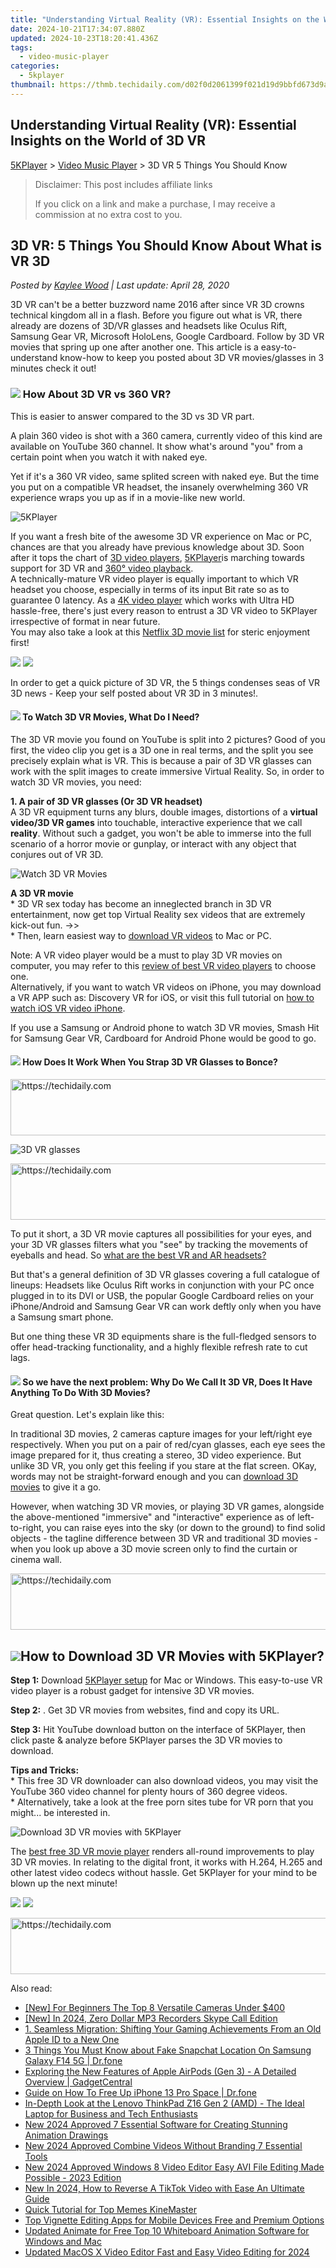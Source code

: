 ```yaml
---
title: "Understanding Virtual Reality (VR): Essential Insights on the World of 3D VR"
date: 2024-10-21T17:34:07.880Z
updated: 2024-10-23T18:20:41.436Z
tags:
  - video-music-player
categories:
  - 5kplayer
thumbnail: https://thmb.techidaily.com/d02f0d2061399f021d19d9bbfd673d9a86e50237396b8522657b45e5482dbe37.jpg
---
```


## Understanding Virtual Reality (VR): Essential Insights on the World of 3D VR

[5KPlayer](https://tools.techidaily.com/5kplayer/products/) \> [Video Music Player](https://tools.techidaily.com/5kplayer/video-music-player/) \> 3D VR 5 Things You Should Know 

>  Disclaimer: This post includes affiliate links
>
>  If you click on a link and make a purchase, I may receive a commission at no extra cost to you.
>

## 3D VR: 5 Things You Should Know About What is VR 3D

 _Posted by [Kaylee Wood](https://www.quora.com/profile/Amanda-Hu-21) | Last update: April 28, 2020_

3D VR can't be a better buzzword name 2016 after since VR 3D crowns technical kingdom all in a flash. Before you figure out what is VR, there already are dozens of 3D/VR glasses and headsets like Oculus Rift, Samsung Gear VR, Microsoft HoloLens, Google Cardboard. Follow by 3D VR movies that spring up one after another one. This article is a easy-to-understand know-how to keep you posted about 3D VR movies/glasses in 3 minutes check it out!

### ![](https://www.5kplayer.com/video-music-player/../seoimg/4.png) How About 3D VR vs 360 VR?

This is easier to answer compared to the 3D vs 3D VR part.

A plain 360 video is shot with a 360 camera, currently video of this kind are available on YouTube 360 channel. It show what's around "you" from a certain point when you watch it with naked eye.

Yet if it's a 360 VR video, same splited screen with naked eye. But the time you put on a compatible VR headset, the insanely overwhelming 360 VR experience wraps you up as if in a movie-like new world.

![5KPlayer](https://www.5kplayer.com/video-music-player/../youtube-download/img/5kplayer-icon-1202.png) 

If you want a fresh bite of the awesome 3D VR experience on Mac or PC, chances are that you already have previous knowledge about 3D. Soon after it tops the chart of [3D video players](https://tools.techidaily.com/5kplayer/video-music-player/), [5KPlayer](https://tools.techidaily.com/5kplayer/products/)is marching towards support for 3D VR and [360° video playback](https://tools.techidaily.com/5kplayer/video-music-player/).  
A technically-mature VR video player is equally important to which VR headset you choose, especially in terms of its input Bit rate so as to guarantee 0 latency. As a [4K video player](https://tools.techidaily.com/5kplayer/video-music-player/) which works with Ultra HD hassle-free, there's just every reason to entrust a 3D VR video to 5KPlayer irrespective of format in near future.  
You may also take a look at this [Netflix 3D movie list](https://tools.techidaily.com/5kplayer/youtube-download/) for steric enjoyment first!

[![](https://www.5kplayer.com/video-music-player/../button/freedownwhitewin.png)](https://tools.techidaily.com/5kplayer/products/) [![](https://www.5kplayer.com/video-music-player/../button/freedownbackmac.png)](https://tools.techidaily.com/5kplayer/products/) 

In order to get a quick picture of 3D VR, the 5 things condenses seas of VR 3D news - Keep your self posted about VR 3D in 3 minutes!.

#### **![](https://www.5kplayer.com/video-music-player/../seoimg/1.png) To Watch 3D VR Movies, What Do I Need?**

 The 3D VR movie you found on YouTube is split into 2 pictures? Good of you first, the video clip you get is a 3D one in real terms, and the split you see precisely explain what is VR. This is because a pair of 3D VR glasses can work with the split images to create immersive Virtual Reality. So, in order to watch 3D VR movies, you need: 

**1\. A pair of 3D VR glasses (Or 3D VR headset)**   
A 3D VR equipment turns any blurs, double images, distortions of a **virtual video/3D VR games** into touchable, interactive experience that we call **reality**. Without such a gadget, you won't be able to immerse into the full scenario of a horror movie or gunplay, or interact with any object that conjures out of VR 3D.

![Watch 3D VR Movies](https://www.5kplayer.com/video-music-player/img/3d-vr-2.jpg) 

**A 3D VR movie**  
 \* 3D VR sex today has become an inneglected branch in 3D VR entertainment, now get top Virtual Reality sex videos that are extremely kick-out fun. ->>  
 \* Then, learn easiest way to [download VR videos](https://tools.techidaily.com/5kplayer/youtube-download/) to Mac or PC.

Note: A VR video player would be a must to play 3D VR movies on computer, you may refer to this [review of best VR video players](https://tools.techidaily.com/5kplayer/video-music-player/) to choose one.  
Alternatively, if you want to watch VR videos on iPhone, you may download a VR APP such as: Discovery VR for iOS, or visit this full tutorial on [how to watch iOS VR video iPhone](https://tools.techidaily.com/5kplayer/youtube-download/).

If you use a Samsung or Android phone to watch 3D VR movies, Smash Hit for Samsung Gear VR, Cardboard for Android Phone would be good to go.

#### ![](https://www.5kplayer.com/video-music-player/../seoimg/2.png) **How Does It Work When You Strap 3D VR Glasses to Bonce?**

<!-- affiliate ads begin -->
<a href="https://wigfever.sjv.io/c/5597632/2014859/22899" target="_top" id="2014859">
  <img src="//a.impactradius-go.com/display-ad/22899-2014859" border="0" alt="https://techidaily.com" width="728" height="90"/>
</a>
<img height="0" width="0" src="https://wigfever.sjv.io/i/5597632/2014859/22899" style="position:absolute;visibility:hidden;" border="0" />
<!-- affiliate ads end -->

![3D VR glasses](https://www.5kplayer.com/video-music-player/img/3d-vr-glasses.jpg) 

<!-- affiliate ads begin -->
<a href="https://appsumo.8odi.net/c/5597632/2118322/7443" target="_top" id="2118322">
  <img src="//a.impactradius-go.com/display-ad/7443-2118322" border="0" alt="https://techidaily.com" width="728" height="90"/>
</a>
<img height="0" width="0" src="https://appsumo.8odi.net/i/5597632/2118322/7443" style="position:absolute;visibility:hidden;" border="0" />
<!-- affiliate ads end -->

To put it short, a 3D VR movie captures all possibilities for your eyes, and your 3D VR glasses filters what you "see" by tracking the movements of eyeballs and head. So [what are the best VR and AR headsets?](http://www.wareable.com/headgear/the-best-ar-and-vr-headsets)

But that's a general definition of 3D VR glasses covering a full catalogue of lineups: Headsets like Oculus Rift works in conjunction with your PC once plugged in to its DVI or USB, the popular Google Cardboard relies on your iPhone/Android and Samsung Gear VR can work deftly only when you have a Samsung smart phone.

But one thing these VR 3D equipments share is the full-fledged sensors to offer head-tracking functionality, and a highly flexible refresh rate to cut lags.

#### ![](https://www.5kplayer.com/video-music-player/../seoimg/3.png) So we have the next problem:   **Why Do We Call It 3D VR, Does It Have Anything To Do With 3D Movies?**

Great question. Let's explain like this:

 In traditional 3D movies, 2 cameras capture images for your left/right eye respectively. When you put on a pair of red/cyan glasses, each eye sees the image prepared for it, thus creating a stereo, 3D video experience. But unlike 3D VR, you only get this feeling if you stare at the flat screen. OKay, words may not be straight-forward enough and you can [download 3D movies](https://tools.techidaily.com/5kplayer/youtube-download/) to give it a go.

However, when watching 3D VR movies, or playing 3D VR games, alongside the above-mentioned "immersive" and "interactive" experience as of left-to-right, you can raise eyes into the sky (or down to the ground) to find solid objects - the tagline difference between 3D VR and traditional 3D movies - when you look up above a 3D movie screen only to find the curtain or cinema wall.

<!-- affiliate ads begin -->
<a href="https://appsumo.8odi.net/c/5597632/2144284/7443" target="_top" id="2144284">
  <img src="//a.impactradius-go.com/display-ad/7443-2144284" border="0" alt="https://techidaily.com" width="728" height="90"/>
</a>
<img height="0" width="0" src="https://appsumo.8odi.net/i/5597632/2144284/7443" style="position:absolute;visibility:hidden;" border="0" />
<!-- affiliate ads end -->

## ![](https://www.5kplayer.com/video-music-player/../seoimg/5.png)How to Download 3D VR Movies with 5KPlayer?

**Step 1:** Download [5KPlayer setup](https://tools.techidaily.com/5kplayer/video-music-player/) for Mac or Windows. This easy-to-use VR video player is a robust gadget for intensive 3D VR movies.

**Step 2:** . Get 3D VR movies from websites, find and copy its URL.

**Step 3:** Hit YouTube download button on the interface of 5KPlayer, then click paste & analyze before 5KPlayer parses the 3D VR movies to download.

**Tips and Tricks:**   
 \* This free 3D VR downloader can also download videos, you may visit the YouTube 360 video channel for plenty hours of 360 degree videos.  
\* Alternatively, take a look at the free porn sites tube for VR porn that you might... be interested in.

![Download 3D VR movies with 5KPlayer](https://www.5kplayer.com/video-music-player/../youtube-download/img/vr-sites-zjy-008.jpg) 

The [best free 3D VR movie player](https://tools.techidaily.com/5kplayer/video-music-player/) renders all-round improvements to play 3D VR movies. In relating to the digital front, it works with H.264, H.265 and other latest video codecs without hassle. Get 5KPlayer for your mind to be blown up the next minute!

[![](https://www.5kplayer.com/video-music-player/../button/freedownwhitewin.png)](https://tools.techidaily.com/5kplayer/products/) [![](https://www.5kplayer.com/video-music-player/../button/freedownbackmac.png)](https://tools.techidaily.com/5kplayer/products/)

<!-- affiliate ads begin -->
<a href="https://appsumo.8odi.net/c/5597632/2123749/7443" target="_top" id="2123749">
  <img src="//a.impactradius-go.com/display-ad/7443-2123749" border="0" alt="https://techidaily.com" width="728" height="90"/>
</a>
<img height="0" width="0" src="https://appsumo.8odi.net/i/5597632/2123749/7443" style="position:absolute;visibility:hidden;" border="0" />
<!-- affiliate ads end -->

<ins class="adsbygoogle"
     style="display:block"
     data-ad-format="autorelaxed"
     data-ad-client="ca-pub-7571918770474297"
     data-ad-slot="1223367746"></ins>

<ins class="adsbygoogle"
     style="display:block"
     data-ad-client="ca-pub-7571918770474297"
     data-ad-slot="8358498916"
     data-ad-format="auto"
     data-full-width-responsive="true"></ins>

<span class="atpl-alsoreadstyle">Also read:</span>
<div><ul>
<li><a href="https://fox-helps.techidaily.com/new-for-beginners-the-top-8-versatile-cameras-under-400/"><u>[New] For Beginners The Top 8 Versatile Cameras Under $400</u></a></li>
<li><a href="https://remote-screen-capture.techidaily.com/new-in-2024-zero-dollar-mp3-recorders-skype-call-edition/"><u>[New] In 2024, Zero Dollar MP3 Recorders Skype Call Edition</u></a></li>
<li><a href="https://solve-info.techidaily.com/1-seamless-migration-shifting-your-gaming-achievements-from-an-old-apple-id-to-a-new-one/"><u>1. Seamless Migration: Shifting Your Gaming Achievements From an Old Apple ID to a New One</u></a></li>
<li><a href="https://location-social.techidaily.com/3-things-you-must-know-about-fake-snapchat-location-on-samsung-galaxy-f14-5g-drfone-by-drfone-virtual-android/"><u>3 Things You Must Know about Fake Snapchat Location On Samsung Galaxy F14 5G | Dr.fone</u></a></li>
<li><a href="https://technical-tips.techidaily.com/exploring-the-new-features-of-apple-airpods-gen-3-a-detailed-overview-gadgetcentral/"><u>Exploring the New Features of Apple AirPods (Gen 3) - A Detailed Overview | GadgetCentral</u></a></li>
<li><a href="https://phone-solutions.techidaily.com/guide-on-how-to-free-up-iphone-13-pro-space-drfone-by-drfone-ios-full-data-eraser-ios-full-data-eraser/"><u>Guide on How To Free Up iPhone 13 Pro Space | Dr.fone</u></a></li>
<li><a href="https://eaxpv-info.techidaily.com/in-depth-look-at-the-lenovo-thinkpad-z16-gen-2-amd-the-ideal-laptop-for-business-and-tech-enthusiasts/"><u>In-Depth Look at the Lenovo ThinkPad Z16 Gen 2 (AMD) - The Ideal Laptop for Business and Tech Enthusiasts</u></a></li>
<li><a href="https://video-ai-editor.techidaily.com/new-2024-approved-7-essential-software-for-creating-stunning-animation-drawings/"><u>New 2024 Approved 7 Essential Software for Creating Stunning Animation Drawings</u></a></li>
<li><a href="https://video-ai-editor.techidaily.com/new-2024-approved-combine-videos-without-branding-7-essential-tools/"><u>New 2024 Approved Combine Videos Without Branding 7 Essential Tools</u></a></li>
<li><a href="https://video-ai-editor.techidaily.com/new-2024-approved-windows-8-video-editor-easy-avi-file-editing-made-possible-2023-edition/"><u>New 2024 Approved Windows 8 Video Editor Easy AVI File Editing Made Possible - 2023 Edition</u></a></li>
<li><a href="https://video-ai-editor.techidaily.com/new-in-2024-how-to-reverse-a-tiktok-video-with-ease-an-ultimate-guide/"><u>New In 2024, How to Reverse A TikTok Video with Ease An Ultimate Guide</u></a></li>
<li><a href="https://extra-tips.techidaily.com/quick-tutorial-for-top-memes-kinemaster/"><u>Quick Tutorial for Top Memes KineMaster</u></a></li>
<li><a href="https://video-ai-editor.techidaily.com/top-vignette-editing-apps-for-mobile-devices-free-and-premium-options/"><u>Top Vignette Editing Apps for Mobile Devices Free and Premium Options</u></a></li>
<li><a href="https://video-ai-editor.techidaily.com/updated-animate-for-free-top-10-whiteboard-animation-software-for-windows-and-mac/"><u>Updated Animate for Free Top 10 Whiteboard Animation Software for Windows and Mac</u></a></li>
<li><a href="https://video-ai-editor.techidaily.com/updated-macos-x-video-editor-fast-and-easy-video-editing-for-2024/"><u>Updated MacOS X Video Editor Fast and Easy Video Editing for 2024</u></a></li>
</ul></div>


